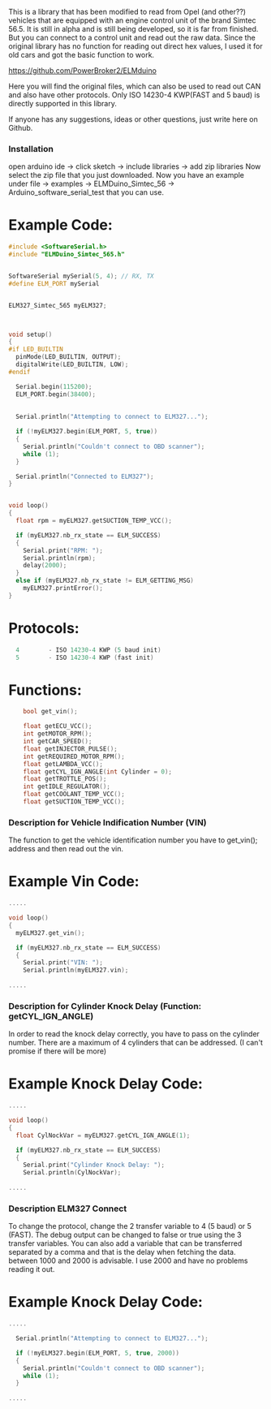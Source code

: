 This is a library that has been modified to read from Opel (and other??) vehicles that are equipped with an engine control unit of the brand Simtec 56.5.
It is still in alpha and is still being developed, so it is far from finished. But you can connect to a control unit and read out the raw data.
Since the original library has no function for reading out direct hex values, I used it for old cars and got the basic function to work.


https://github.com/PowerBroker2/ELMduino

Here you will find the original files, which can also be used to read out CAN and also have other protocols. Only ISO 14230-4 KWP(FAST and 5 baud) is directly supported in this library.

If anyone has any suggestions, ideas or other questions, just write here on Github.


### Installation
open arduino ide -> click sketch -> include libraries -> add zip libraries
Now select the zip file that you just downloaded.
Now you have an example under file -> examples -> ELMDuino_Simtec_56 -> Arduino_software_serial_test that you can use.


# Example Code:
```C++
#include <SoftwareSerial.h>
#include "ELMDuino_Simtec_565.h"


SoftwareSerial mySerial(5, 4); // RX, TX
#define ELM_PORT mySerial


ELM327_Simtec_565 myELM327;



void setup()
{
#if LED_BUILTIN
  pinMode(LED_BUILTIN, OUTPUT);
  digitalWrite(LED_BUILTIN, LOW);
#endif

  Serial.begin(115200);
  ELM_PORT.begin(38400);
  
 
  Serial.println("Attempting to connect to ELM327...");

  if (!myELM327.begin(ELM_PORT, 5, true))
  {
    Serial.println("Couldn't connect to OBD scanner");
    while (1);
  }

  Serial.println("Connected to ELM327");
}


void loop()
{
  float rpm = myELM327.getSUCTION_TEMP_VCC();

  if (myELM327.nb_rx_state == ELM_SUCCESS)
  {
    Serial.print("RPM: "); 
    Serial.println(rpm);
    delay(2000);
  }
  else if (myELM327.nb_rx_state != ELM_GETTING_MSG)
    myELM327.printError();
}
```


# Protocols:
```C++
  4        - ISO 14230-4 KWP (5 baud init)
  5        - ISO 14230-4 KWP (fast init)
```


# Functions:
```C++
	bool get_vin();

    float getECU_VCC();
	int getMOTOR_RPM();
	int getCAR_SPEED();
	float getINJECTOR_PULSE();
	int getREQUIRED_MOTOR_RPM();
	float getLAMBDA_VCC();
	float getCYL_IGN_ANGLE(int Cylinder = 0);
	float getTROTTLE_POS();
	int getIDLE_REGULATOR();
	float getCOOLANT_TEMP_VCC();
	float getSUCTION_TEMP_VCC();
```


### Description for Vehicle Indification Number (VIN)
The function to get the vehicle identification number you have to get_vin(); address and then read out the vin.

# Example Vin Code:
```C++
.....

void loop()
{
  myELM327.get_vin();

  if (myELM327.nb_rx_state == ELM_SUCCESS)
  {
    Serial.print("VIN: "); 
    Serial.println(myELM327.vin);
    
.....
```


### Description for Cylinder Knock Delay (Function: getCYL_IGN_ANGLE)
In order to read the knock delay correctly, you have to pass on the cylinder number. There are a maximum of 4 cylinders that can be addressed. (I can't promise if there will be more)

# Example Knock Delay Code:
```C++
.....

void loop()
{
  float CylNockVar = myELM327.getCYL_IGN_ANGLE(1);

  if (myELM327.nb_rx_state == ELM_SUCCESS)
  {
    Serial.print("Cylinder Knock Delay: "); 
    Serial.println(CylNockVar);
    
.....
```


### Description ELM327 Connect
To change the protocol, change the 2 transfer variable to 4 (5 baud) or 5 (FAST).
The debug output can be changed to false or true using the 3 transfer variables.
You can also add a variable that can be transferred separated by a comma and that is the delay when fetching the data. between 1000 and 2000 is advisable. I use 2000 and have no problems reading it out.

# Example Knock Delay Code:
```C++
.....

  Serial.println("Attempting to connect to ELM327...");

  if (!myELM327.begin(ELM_PORT, 5, true, 2000))
  {
    Serial.println("Couldn't connect to OBD scanner");
    while (1);
  }
  
.....
```
